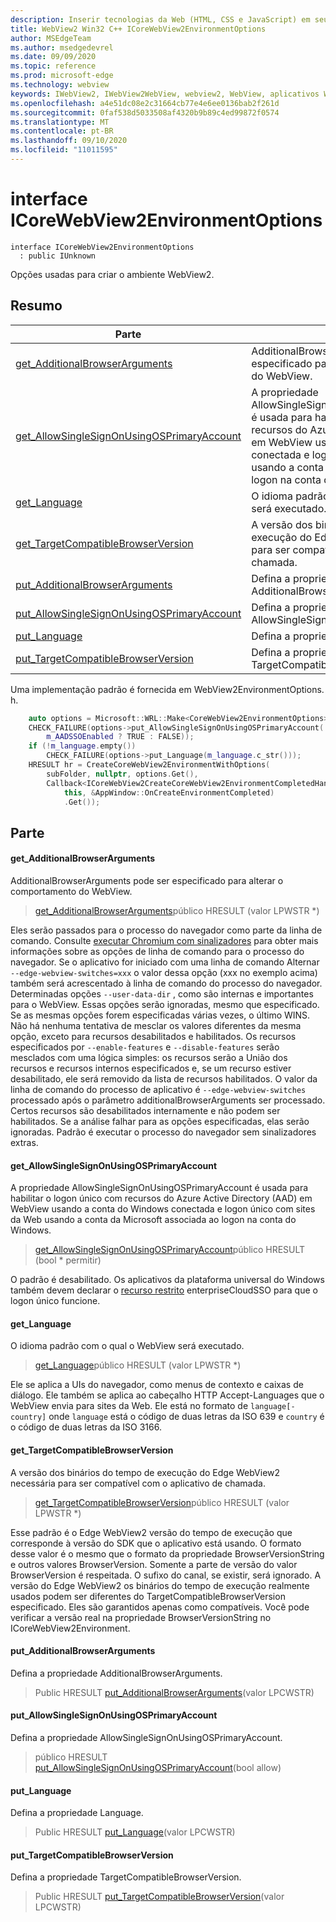 ```yaml
---
description: Inserir tecnologias da Web (HTML, CSS e JavaScript) em seus aplicativos nativos com o controle WebView2 do Microsoft Edge
title: WebView2 Win32 C++ ICoreWebView2EnvironmentOptions
author: MSEdgeTeam
ms.author: msedgedevrel
ms.date: 09/09/2020
ms.topic: reference
ms.prod: microsoft-edge
ms.technology: webview
keywords: IWebView2, IWebView2WebView, webview2, WebView, aplicativos Win32, Win32, Edge, ICoreWebView2, ICoreWebView2Controller, controle do navegador, HTML Edge, ICoreWebView2EnvironmentOptions
ms.openlocfilehash: a4e51dc08e2c31664cb77e4e6ee0136bab2f261d
ms.sourcegitcommit: 0faf538d5033508af4320b9b89c4ed99872f0574
ms.translationtype: MT
ms.contentlocale: pt-BR
ms.lasthandoff: 09/10/2020
ms.locfileid: "11011595"
---
```

# interface ICoreWebView2EnvironmentOptions 

```
interface ICoreWebView2EnvironmentOptions
  : public IUnknown
```

Opções usadas para criar o ambiente WebView2.

## Resumo

 Parte                        | Descrições
--------------------------------|---------------------------------------------
[get_AdditionalBrowserArguments](#get_additionalbrowserarguments) | AdditionalBrowserArguments pode ser especificado para alterar o comportamento do WebView.
[get_AllowSingleSignOnUsingOSPrimaryAccount](#get_allowsinglesignonusingosprimaryaccount) | A propriedade AllowSingleSignOnUsingOSPrimaryAccount é usada para habilitar o logon único com recursos do Azure Active Directory (AAD) em WebView usando a conta do Windows conectada e logon único com sites da Web usando a conta da Microsoft associada ao logon na conta do Windows.
[get_Language](#get_language) | O idioma padrão com o qual o WebView será executado.
[get_TargetCompatibleBrowserVersion](#get_targetcompatiblebrowserversion) | A versão dos binários do tempo de execução do Edge WebView2 necessária para ser compatível com o aplicativo de chamada.
[put_AdditionalBrowserArguments](#put_additionalbrowserarguments) | Defina a propriedade AdditionalBrowserArguments.
[put_AllowSingleSignOnUsingOSPrimaryAccount](#put_allowsinglesignonusingosprimaryaccount) | Defina a propriedade AllowSingleSignOnUsingOSPrimaryAccount.
[put_Language](#put_language) | Defina a propriedade Language.
[put_TargetCompatibleBrowserVersion](#put_targetcompatiblebrowserversion) | Defina a propriedade TargetCompatibleBrowserVersion.

Uma implementação padrão é fornecida em WebView2EnvironmentOptions. h.

```cpp
    auto options = Microsoft::WRL::Make<CoreWebView2EnvironmentOptions>();
    CHECK_FAILURE(options->put_AllowSingleSignOnUsingOSPrimaryAccount(
        m_AADSSOEnabled ? TRUE : FALSE));
    if (!m_language.empty())
        CHECK_FAILURE(options->put_Language(m_language.c_str()));
    HRESULT hr = CreateCoreWebView2EnvironmentWithOptions(
        subFolder, nullptr, options.Get(),
        Callback<ICoreWebView2CreateCoreWebView2EnvironmentCompletedHandler>(
            this, &AppWindow::OnCreateEnvironmentCompleted)
            .Get());
```

## Parte

#### get_AdditionalBrowserArguments 

AdditionalBrowserArguments pode ser especificado para alterar o comportamento do WebView.

> [get_AdditionalBrowserArguments](#get_additionalbrowserarguments)público HRESULT (valor LPWSTR *)

Eles serão passados para o processo do navegador como parte da linha de comando. Consulte [executar Chromium com sinalizadores](https://aka.ms/RunChromiumWithFlags) para obter mais informações sobre as opções de linha de comando para o processo do navegador. Se o aplicativo for iniciado com uma linha de comando Alternar `--edge-webview-switches=xxx` o valor dessa opção (xxx no exemplo acima) também será acrescentado à linha de comando do processo do navegador. Determinadas opções `--user-data-dir` , como são internas e importantes para o WebView. Essas opções serão ignoradas, mesmo que especificado. Se as mesmas opções forem especificadas várias vezes, o último WINS. Não há nenhuma tentativa de mesclar os valores diferentes da mesma opção, exceto para recursos desabilitados e habilitados. Os recursos especificados por `--enable-features` e `--disable-features` serão mesclados com uma lógica simples: os recursos serão a União dos recursos e recursos internos especificados e, se um recurso estiver desabilitado, ele será removido da lista de recursos habilitados. O valor da linha de comando do processo de aplicativo é `--edge-webview-switches` processado após o parâmetro additionalBrowserArguments ser processado. Certos recursos são desabilitados internamente e não podem ser habilitados. Se a análise falhar para as opções especificadas, elas serão ignoradas. Padrão é executar o processo do navegador sem sinalizadores extras.

#### get_AllowSingleSignOnUsingOSPrimaryAccount 

A propriedade AllowSingleSignOnUsingOSPrimaryAccount é usada para habilitar o logon único com recursos do Azure Active Directory (AAD) em WebView usando a conta do Windows conectada e logon único com sites da Web usando a conta da Microsoft associada ao logon na conta do Windows.

> [get_AllowSingleSignOnUsingOSPrimaryAccount](#get_allowsinglesignonusingosprimaryaccount)público HRESULT (bool * permitir)

O padrão é desabilitado. Os aplicativos da plataforma universal do Windows também devem declarar o [recurso restrito](https://docs.microsoft.com/windows/uwp/packaging/app-capability-declarations#restricted-capabilities) enterpriseCloudSSO para que o logon único funcione.

#### get_Language 

O idioma padrão com o qual o WebView será executado.

> [get_Language](#get_language)público HRESULT (valor LPWSTR *)

Ele se aplica a UIs do navegador, como menus de contexto e caixas de diálogo. Ele também se aplica ao cabeçalho HTTP Accept-Languages que o WebView envia para sites da Web. Ele está no formato de `language[-country]` onde `language` está o código de duas letras da ISO 639 e `country` é o código de duas letras da ISO 3166.

#### get_TargetCompatibleBrowserVersion 

A versão dos binários do tempo de execução do Edge WebView2 necessária para ser compatível com o aplicativo de chamada.

> [get_TargetCompatibleBrowserVersion](#get_targetcompatiblebrowserversion)público HRESULT (valor LPWSTR *)

Esse padrão é o Edge WebView2 versão do tempo de execução que corresponde à versão do SDK que o aplicativo está usando. O formato desse valor é o mesmo que o formato da propriedade BrowserVersionString e outros valores BrowserVersion. Somente a parte de versão do valor BrowserVersion é respeitada. O sufixo do canal, se existir, será ignorado. A versão do Edge WebView2 os binários do tempo de execução realmente usados podem ser diferentes do TargetCompatibleBrowserVersion especificado. Eles são garantidos apenas como compatíveis. Você pode verificar a versão real na propriedade BrowserVersionString no ICoreWebView2Environment.

#### put_AdditionalBrowserArguments 

Defina a propriedade AdditionalBrowserArguments.

> Public HRESULT [put_AdditionalBrowserArguments](#put_additionalbrowserarguments)(valor LPCWSTR)

#### put_AllowSingleSignOnUsingOSPrimaryAccount 

Defina a propriedade AllowSingleSignOnUsingOSPrimaryAccount.

> público HRESULT [put_AllowSingleSignOnUsingOSPrimaryAccount](#put_allowsinglesignonusingosprimaryaccount)(bool allow)

#### put_Language 

Defina a propriedade Language.

> Public HRESULT [put_Language](#put_language)(valor LPCWSTR)

#### put_TargetCompatibleBrowserVersion 

Defina a propriedade TargetCompatibleBrowserVersion.

> Public HRESULT [put_TargetCompatibleBrowserVersion](#put_targetcompatiblebrowserversion)(valor LPCWSTR)

